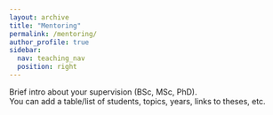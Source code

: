 ```yaml
---
layout: archive
title: "Mentoring"
permalink: /mentoring/
author_profile: true
sidebar:
  nav: teaching_nav
  position: right
---
```


<div style="text-align:justify; text-justify:inter-word;" markdown="1">

Brief intro about your supervision (BSc, MSc, PhD).  
You can add a table/list of students, topics, years, links to theses, etc.

</div>
